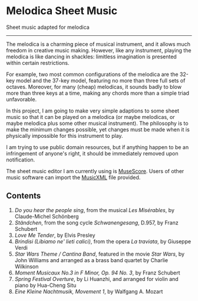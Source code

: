 # Melodica Sheet Music

Sheet music adapted for melodica

---

The melodica is a charming piece of musical instrument, and it allows much freedom in creative music making. However, like any instrument, playing the melodica is like dancing in shackles: limitless imagination is presented within certain restrictions.

For example, two most common configurations of the melodica are the 32-key model and the 37-key model, featuring no more than three full sets of octaves. Moreover, for many (cheap) melodicas, it sounds badly to blow more than three keys at a time, making any chords more than a simple triad unfavorable.

In this project, I am going to make very simple adaptions to some sheet music so that it can be played on a melodica (or maybe melodicas, or maybe melodica plus some other musical instrument). The philosophy is to make the minimum changes possible, yet changes must be made when it is physically impossible for this instrument to play.

I am trying to use public domain resources, but if anything happen to be an infringement of anyone's right, it should be immediately removed upon notification.

The sheet music editor I am currently using is [MuseScore](https://www.musescore.com/). Users of other music software can import the [MusicXML](http://www.musicxml.com/) file provided.

## Contents

1. *Do you hear the people sing*, from the musical *Les Misérables*, by Claude-Michel Schönberg
1. *Ständchen*, from the song cycle *Schwanengesang*, D.957, by Franz Schubert
1. *Love Me Tender*, by Elvis Presley
1. *Brindisi (Libiamo ne' lieti calici)*, from the opera *La traviata*, by Giuseppe Verdi
1. *Star Wars Theme / Cantina Band*, featured in the movie *Star Wars*, by John Williams and arranged as a brass band quartet by Charlie Wilkinson
1. *Moment Musicaux No.3 in F Minor, Op. 94 No. 3*, by Franz Schubert
1. *Spring Festival Overture*, by Li Huanzhi, and arranged for violin and piano by Hua-Cheng Situ
1. *Eine Kleine Nachtmusik, Movement 1*, by Walfgang A. Mozart